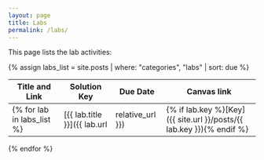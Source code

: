 ```yaml
---
layout: page
title: Labs
permalink: /labs/
---
```


This page lists the lab activities:

{% assign labs_list = site.posts | where: "categories", "labs" | sort: due %}

| Title and Link | Solution Key | Due Date | Canvas link |
| -------- | ---- | ---- | -- |
{% for lab in labs_list %}| [{{ lab.title }}]({{ lab.url | relative_url }}) | {% if lab.key %}[Key]({{ site.url }}/posts/{{ lab.key }}){% endif %} | {{ lab.due | date: "%e %B %Y" | lstrip }} | [Canvas link]({{ lab.canvas-link }}) |
{% endfor %}
